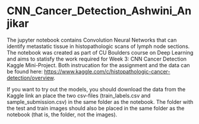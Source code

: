 # CNN_Cancer_Detection_Ashwini_Anjikar
The jupyter notebook contains Convolution Neural Networks that can identify metastatic tissue in histopathologic scans of lymph node sections. The notebook was created as part of CU Boulders course on Deep Learning and aims to statisfy the work required for Week 3: CNN Cancer Detection Kaggle Mini-Project. Both instrucation for the assignment and the data can be found here: https://www.kaggle.com/c/histopathologic-cancer-detection/overview.

If you want to try out the models, you should download the data from the Kaggle link an place the two csv-files (train_labels.csv and sample_submission.csv) in the same folder as the notebook. The folder with the test and train images should also be placed in the same folder as the notebook (that is, the folder, not the images).
